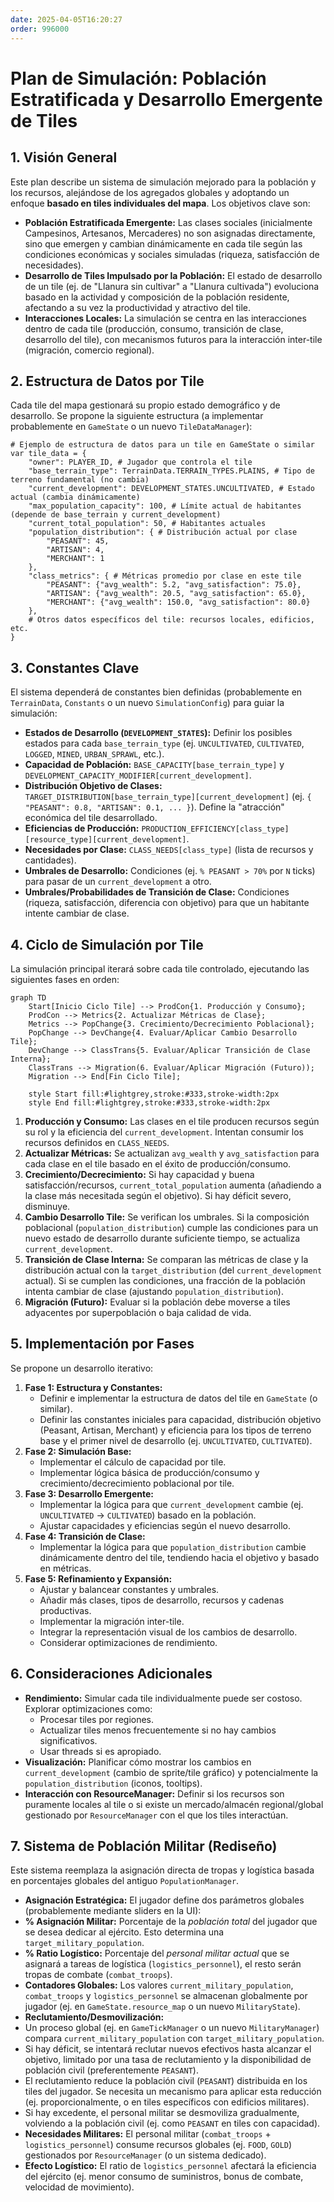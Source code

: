 ```yaml
---
date: 2025-04-05T16:20:27
order: 996000
---
```

# Plan de Simulación: Población Estratificada y Desarrollo Emergente de Tiles

## 1. Visión General

Este plan describe un sistema de simulación mejorado para la población y los recursos, alejándose de los agregados globales y adoptando un enfoque **basado en tiles individuales del mapa**. Los objetivos clave son:

*   **Población Estratificada Emergente:** Las clases sociales (inicialmente Campesinos, Artesanos, Mercaderes) no son asignadas directamente, sino que emergen y cambian dinámicamente en cada tile según las condiciones económicas y sociales simuladas (riqueza, satisfacción de necesidades).
*   **Desarrollo de Tiles Impulsado por la Población:** El estado de desarrollo de un tile (ej. de "Llanura sin cultivar" a "Llanura cultivada") evoluciona basado en la actividad y composición de la población residente, afectando a su vez la productividad y atractivo del tile.
*   **Interacciones Locales:** La simulación se centra en las interacciones dentro de cada tile (producción, consumo, transición de clase, desarrollo del tile), con mecanismos futuros para la interacción inter-tile (migración, comercio regional).

## 2. Estructura de Datos por Tile

Cada tile del mapa gestionará su propio estado demográfico y de desarrollo. Se propone la siguiente estructura (a implementar probablemente en `GameState` o un nuevo `TileDataManager`):

```gdscript
# Ejemplo de estructura de datos para un tile en GameState o similar
var tile_data = {
    "owner": PLAYER_ID, # Jugador que controla el tile
    "base_terrain_type": TerrainData.TERRAIN_TYPES.PLAINS, # Tipo de terreno fundamental (no cambia)
    "current_development": DEVELOPMENT_STATES.UNCULTIVATED, # Estado actual (cambia dinámicamente)
    "max_population_capacity": 100, # Límite actual de habitantes (depende de base_terrain y current_development)
    "current_total_population": 50, # Habitantes actuales
    "population_distribution": { # Distribución actual por clase
        "PEASANT": 45,
        "ARTISAN": 4,
        "MERCHANT": 1
    },
    "class_metrics": { # Métricas promedio por clase en este tile
        "PEASANT": {"avg_wealth": 5.2, "avg_satisfaction": 75.0},
        "ARTISAN": {"avg_wealth": 20.5, "avg_satisfaction": 65.0},
        "MERCHANT": {"avg_wealth": 150.0, "avg_satisfaction": 80.0}
    },
    # Otros datos específicos del tile: recursos locales, edificios, etc.
}
```

## 3. Constantes Clave

El sistema dependerá de constantes bien definidas (probablemente en `TerrainData`, `Constants` o un nuevo `SimulationConfig`) para guiar la simulación:

*   **Estados de Desarrollo (`DEVELOPMENT_STATES`):** Definir los posibles estados para cada `base_terrain_type` (ej. `UNCULTIVATED`, `CULTIVATED`, `LOGGED`, `MINED`, `URBAN_SPRAWL`, etc.).
*   **Capacidad de Población:** `BASE_CAPACITY[base_terrain_type]` y `DEVELOPMENT_CAPACITY_MODIFIER[current_development]`.
*   **Distribución Objetivo de Clases:** `TARGET_DISTRIBUTION[base_terrain_type][current_development]` (ej. `{ "PEASANT": 0.8, "ARTISAN": 0.1, ... }`). Define la "atracción" económica del tile desarrollado.
*   **Eficiencias de Producción:** `PRODUCTION_EFFICIENCY[class_type][resource_type][current_development]`.
*   **Necesidades por Clase:** `CLASS_NEEDS[class_type]` (lista de recursos y cantidades).
*   **Umbrales de Desarrollo:** Condiciones (ej. `% PEASANT > 70%` por `N` ticks) para pasar de un `current_development` a otro.
*   **Umbrales/Probabilidades de Transición de Clase:** Condiciones (riqueza, satisfacción, diferencia con objetivo) para que un habitante intente cambiar de clase.

## 4. Ciclo de Simulación por Tile

La simulación principal iterará sobre cada tile controlado, ejecutando las siguientes fases en orden:

```mermaid
graph TD
    Start[Inicio Ciclo Tile] --> ProdCon{1. Producción y Consumo};
    ProdCon --> Metrics{2. Actualizar Métricas de Clase};
    Metrics --> PopChange{3. Crecimiento/Decrecimiento Poblacional};
    PopChange --> DevChange{4. Evaluar/Aplicar Cambio Desarrollo Tile};
    DevChange --> ClassTrans{5. Evaluar/Aplicar Transición de Clase Interna};
    ClassTrans --> Migration(6. Evaluar/Aplicar Migración (Futuro));
    Migration --> End[Fin Ciclo Tile];

    style Start fill:#lightgrey,stroke:#333,stroke-width:2px
    style End fill:#lightgrey,stroke:#333,stroke-width:2px
```

1.  **Producción y Consumo:** Las clases en el tile producen recursos según su rol y la eficiencia del `current_development`. Intentan consumir los recursos definidos en `CLASS_NEEDS`.
2.  **Actualizar Métricas:** Se actualizan `avg_wealth` y `avg_satisfaction` para cada clase en el tile basado en el éxito de producción/consumo.
3.  **Crecimiento/Decrecimiento:** Si hay capacidad y buena satisfacción/recursos, `current_total_population` aumenta (añadiendo a la clase más necesitada según el objetivo). Si hay déficit severo, disminuye.
4.  **Cambio Desarrollo Tile:** Se verifican los umbrales. Si la composición poblacional (`population_distribution`) cumple las condiciones para un nuevo estado de desarrollo durante suficiente tiempo, se actualiza `current_development`.
5.  **Transición de Clase Interna:** Se comparan las métricas de clase y la distribución actual con la `target_distribution` (del `current_development` actual). Si se cumplen las condiciones, una fracción de la población intenta cambiar de clase (ajustando `population_distribution`).
6.  **Migración (Futuro):** Evaluar si la población debe moverse a tiles adyacentes por superpoblación o baja calidad de vida.

## 5. Implementación por Fases

Se propone un desarrollo iterativo:

1.  **Fase 1: Estructura y Constantes:**
    *   Definir e implementar la estructura de datos del tile en `GameState` (o similar).
    *   Definir las constantes iniciales para capacidad, distribución objetivo (Peasant, Artisan, Merchant) y eficiencia para los tipos de terreno base y el primer nivel de desarrollo (ej. `UNCULTIVATED`, `CULTIVATED`).
2.  **Fase 2: Simulación Base:**
    *   Implementar el cálculo de capacidad por tile.
    *   Implementar lógica básica de producción/consumo y crecimiento/decrecimiento poblacional por tile.
3.  **Fase 3: Desarrollo Emergente:**
    *   Implementar la lógica para que `current_development` cambie (ej. `UNCULTIVATED` -> `CULTIVATED`) basado en la población.
    *   Ajustar capacidades y eficiencias según el nuevo desarrollo.
4.  **Fase 4: Transición de Clase:**
    *   Implementar la lógica para que `population_distribution` cambie dinámicamente dentro del tile, tendiendo hacia el objetivo y basado en métricas.
5.  **Fase 5: Refinamiento y Expansión:**
    *   Ajustar y balancear constantes y umbrales.
    *   Añadir más clases, tipos de desarrollo, recursos y cadenas productivas.
    *   Implementar la migración inter-tile.
    *   Integrar la representación visual de los cambios de desarrollo.
    *   Considerar optimizaciones de rendimiento.

## 6. Consideraciones Adicionales

*   **Rendimiento:** Simular cada tile individualmente puede ser costoso. Explorar optimizaciones como:
    *   Procesar tiles por regiones.
    *   Actualizar tiles menos frecuentemente si no hay cambios significativos.
    *   Usar threads si es apropiado.
*   **Visualización:** Planificar cómo mostrar los cambios en `current_development` (cambio de sprite/tile gráfico) y potencialmente la `population_distribution` (iconos, tooltips).
*   **Interacción con ResourceManager:** Definir si los recursos son puramente locales al tile o si existe un mercado/almacén regional/global gestionado por `ResourceManager` con el que los tiles interactúan.

## 7. Sistema de Población Militar (Rediseño)

Este sistema reemplaza la asignación directa de tropas y logística basada en porcentajes globales del antiguo `PopulationManager`.

*   **Asignación Estratégica:** El jugador define dos parámetros globales (probablemente mediante sliders en la UI):
   *   **% Asignación Militar:** Porcentaje de la *población total* del jugador que se desea dedicar al ejército. Esto determina una `target_military_population`.
   *   **% Ratio Logístico:** Porcentaje del *personal militar actual* que se asignará a tareas de logística (`logistics_personnel`), el resto serán tropas de combate (`combat_troops`).
*   **Contadores Globales:** Los valores `current_military_population`, `combat_troops` y `logistics_personnel` se almacenan globalmente por jugador (ej. en `GameState.resource_map` o un nuevo `MilitaryState`).
*   **Reclutamiento/Desmovilización:**
   *   Un proceso global (ej. en `GameTickManager` o un nuevo `MilitaryManager`) compara `current_military_population` con `target_military_population`.
   *   Si hay déficit, se intentará reclutar nuevos efectivos hasta alcanzar el objetivo, limitado por una tasa de reclutamiento y la disponibilidad de población civil (preferentemente `PEASANT`).
   *   El reclutamiento reduce la población civil (`PEASANT`) distribuida en los tiles del jugador. Se necesita un mecanismo para aplicar esta reducción (ej. proporcionalmente, o en tiles específicos con edificios militares).
   *   Si hay excedente, el personal militar se desmoviliza gradualmente, volviendo a la población civil (ej. como `PEASANT` en tiles con capacidad).
*   **Necesidades Militares:** El personal militar (`combat_troops` + `logistics_personnel`) consume recursos globales (ej. `FOOD`, `GOLD`) gestionados por `ResourceManager` (o un sistema dedicado).
*   **Efecto Logístico:** El ratio de `logistics_personnel` afectará la eficiencia del ejército (ej. menor consumo de suministros, bonus de combate, velocidad de movimiento).